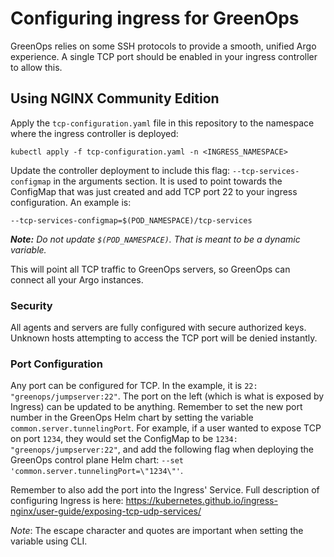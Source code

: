 # Configuring ingress for GreenOps

GreenOps relies on some SSH protocols to provide a smooth, unified Argo experience. A single TCP port should be enabled in your ingress controller to allow this.

## Using NGINX Community Edition
Apply the `tcp-configuration.yaml` file in this repository to the namespace where the ingress controller is deployed:
```
kubectl apply -f tcp-configuration.yaml -n <INGRESS_NAMESPACE>
```

Update the controller deployment to include this flag: `--tcp-services-configmap` in the arguments section. It is used to point towards the ConfigMap that was just created and add TCP port 22 to your ingress configuration. An example is:
```
--tcp-services-configmap=$(POD_NAMESPACE)/tcp-services
```
***Note:*** *Do not update `$(POD_NAMESPACE)`. That is meant to be a dynamic variable.*

This will point all TCP traffic to GreenOps servers, so GreenOps can connect all your Argo instances.

### Security
All agents and servers are fully configured with secure authorized keys. Unknown hosts attempting to access the TCP port will be denied instantly.

### Port Configuration
Any port can be configured for TCP. In the example, it is `22: "greenops/jumpserver:22"`. The port on the left (which is what is exposed by Ingress) can be updated to be anything. Remember to set the new port number in the GreenOps Helm chart by setting the variable `common.server.tunnelingPort`. For example, if a user wanted to expose TCP on port `1234`, they would set the ConfigMap to be `1234: "greenops/jumpserver:22"`, and add the following flag when deploying the GreenOps control plane Helm chart: `--set 'common.server.tunnelingPort=\"1234\"'`.

Remember to also add the port into the Ingress' Service. Full description of configuring Ingress is here: https://kubernetes.github.io/ingress-nginx/user-guide/exposing-tcp-udp-services/

*Note*: The escape character and quotes are important when setting the variable using CLI.
